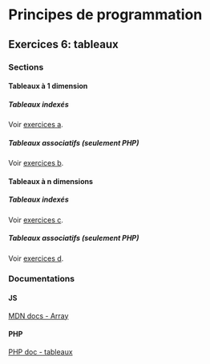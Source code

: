 # Principes de programmation

## Exercices 6: tableaux

### Sections

#### Tableaux à 1 dimension

##### Tableaux indexés

Voir [exercices a](./a/).

##### Tableaux associatifs (seulement PHP)

Voir [exercices b](./b/).
 
#### Tableaux à n dimensions

##### Tableaux indexés

Voir [exercices c](./c/).

##### Tableaux associatifs (seulement PHP)

Voir [exercices d](./d/).

### Documentations

#### JS

[MDN docs - Array](https://developer.mozilla.org/fr/docs/Web/JavaScript/Reference/Global_Objects/Array)

#### PHP

[PHP doc - tableaux](https://www.php.net/manual/fr/language.types.array.php)
